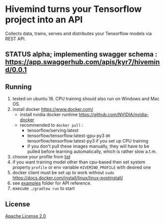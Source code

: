 # Hivemind turns your Tensorflow project into an API

Collects data, trains, serves and distributes your Tensorflow models via REST API.

## STATUS alpha; implementing swagger schema : https://app.swaggerhub.com/apis/kyr7/hivemind/0.0.1

## Running
1. tested on ubuntu 18. CPU training should also run on Windows and Mac OS. 
2. install docker https://www.docker.com/
    * install nvidia docker runtime https://github.com/NVIDIA/nvidia-docker
    * recommended to `docker pull` : 
       * tensorflow/serving:latest
       * tensorflow/tensorflow:latest-gpu-py3 `OR` tensorflow/tensorflow:latest-py3 if you set up CPU training
       * if you don't pull these images manually, they will have to be pulled before learning automatically, which is rather slow a.t.m.
3. choose your profile from [list](https://github.com/cyber-punk-me/emg-nn/blob/master/runconf.yml)
4. if you want training model other than cpu-based then set system property `profile` or env variable `HIVEMIND_PROFILE` with desired one
5. docker client must be set up to work without `sudo` https://docs.docker.com/install/linux/linux-postinstall/
6. see [examples](/examples) folder for API reference.
7. execute `./gradlew run` to start

## License

[Apache License 2.0](LICENSE)
